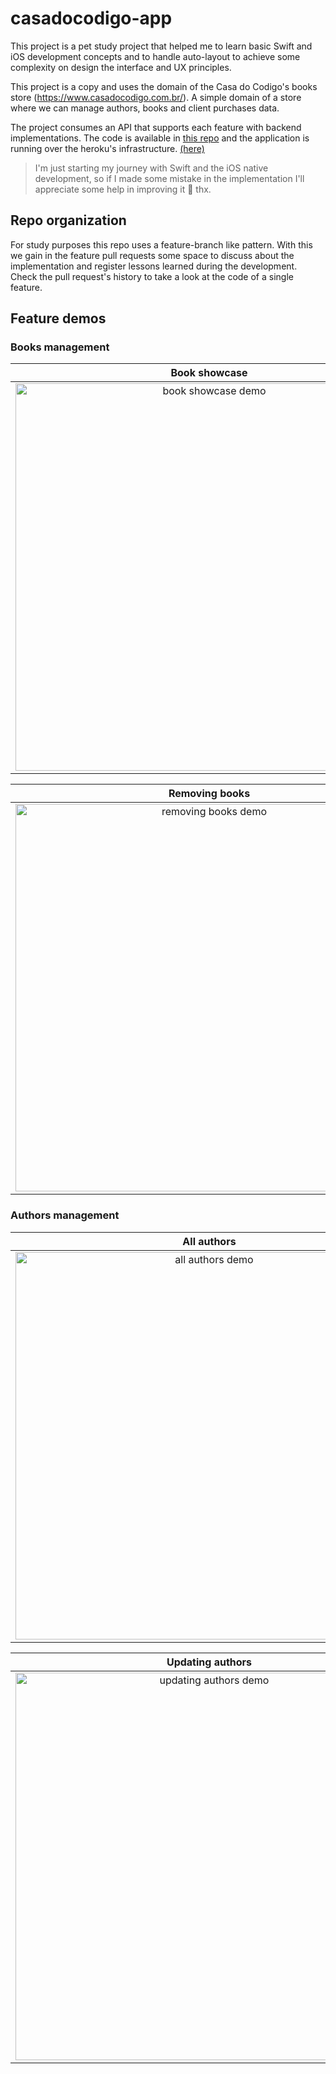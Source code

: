# casadocodigo-app

This project is a pet study project that helped me to learn basic Swift and iOS development concepts and to handle auto-layout to achieve some complexity on design the interface and UX principles.

This project is a copy and uses the domain of the Casa do Codigo's books store (https://www.casadocodigo.com.br/). A simple domain of a store where we can manage authors, books and client purchases data.

The project consumes an API that supports each feature with backend implementations. The code is available in [this repo](https://github.com/rafael-rollo/casadocodigo-api) and the application is running over the heroku's infrastructure. [(here)](https://casadocodigo-api.herokuapp.com/swagger-ui/index.html)

> I'm just starting my journey with Swift and the iOS native development, so if I made some mistake in the implementation I'll appreciate some help in improving it 🤗 thx.

## Repo organization

For study purposes this repo uses a feature-branch like pattern. With this we gain in the feature pull requests some space to discuss about the implementation and register lessons learned during the development. Check the pull request's history to take a look at the code of a single feature.

## Feature demos

### Books management

| Book showcase | Book details | Adding new books |
|:-------------:|:------------:|:----------------:|
| <img alt="book showcase demo" src="https://user-images.githubusercontent.com/13206745/117995860-0afef480-b318-11eb-908b-9a83048270c9.gif" height="620" /> | <img alt="book details demo" src="https://user-images.githubusercontent.com/13206745/117997333-40581200-b319-11eb-883b-10f2694f587f.gif" height="620" /> | <img alt="new books demo" src="https://user-images.githubusercontent.com/13206745/117347628-b246dc00-ae7f-11eb-8542-2221b7793e82.gif" height="620" /> |

| Removing books | Updating books |
|:--------------:|:--------------:|
| <img alt="removing books demo" src="https://user-images.githubusercontent.com/13206745/117999068-de001100-b31a-11eb-9c23-3c14930313cb.gif" height="620" /> | <img alt="updating books demo" src="https://user-images.githubusercontent.com/13206745/117725128-18eb3300-b1bb-11eb-9123-b8c07e6f819c.gif" height="620" /> |

### Authors management

| All authors | New Authors | Removing Authors |
|:-----------:|:-----------:|:----------------:|
| <img alt="all authors demo" src="https://user-images.githubusercontent.com/13206745/118000021-d2611a00-b31b-11eb-8179-421da76b206d.gif" height="620" /> | <img alt="new authors demo" src="https://user-images.githubusercontent.com/13206745/118012113-1ad20500-b327-11eb-8d03-867d52713e66.gif" height="620" /> | <img alt="removing author demo" src="https://user-images.githubusercontent.com/13206745/118012908-f0347c00-b327-11eb-92cd-da45253cf890.gif" height="620" /> |

| Updating authors |
|:--------------:|
| <img alt="updating authors demo" src="https://user-images.githubusercontent.com/13206745/118013747-d7789600-b328-11eb-809a-8a93847c08ee.gif" height="620" /> |

